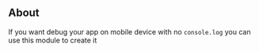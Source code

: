 About
---------------
If you want debug your app on mobile device with no ```console.log``` you can use this module to create it
